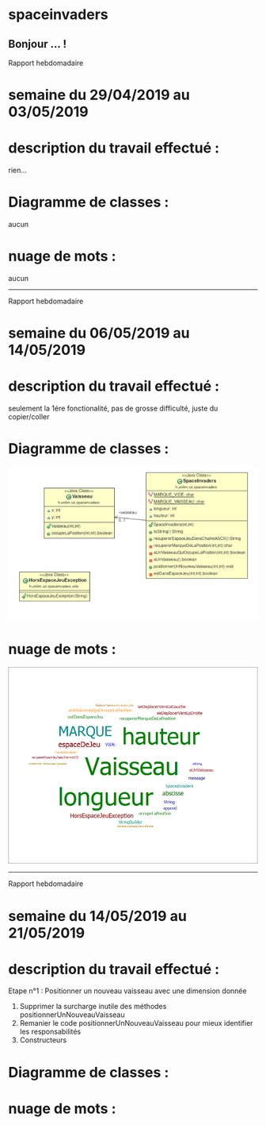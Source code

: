 # spaceinvaders
Bonjour 
...
!
---
Rapport hebdomadaire
# semaine du 29/04/2019  au 03/05/2019
# description du travail effectué :
rien...
# Diagramme de classes :
aucun
# nuage de mots :
aucun

---

Rapport hebdomadaire
# semaine du 06/05/2019  au 14/05/2019
# description du travail effectué :
seulement la 1ére fonctionalité, pas de grosse difficulté, juste du copier/coller
# Diagramme de classes :
![alt text](https://github.com/JulianDesmartin/spaceinvaders/blob/master/image/Capture%20du%202019-05-14%2015-53-03.png)
# nuage de mots :
![alt text](https://github.com/JulianDesmartin/spaceinvaders/blob/master/image/spaceinvaders.png)

---

Rapport hebdomadaire
# semaine du 14/05/2019  au 21/05/2019
# description du travail effectué :

Etape n°1 : Positionner un nouveau vaisseau avec une dimension donnée
1. Supprimer la surcharge inutile des méthodes positionnerUnNouveauVaisseau
2. Remanier le code positionnerUnNouveauVaisseau pour mieux identifier les responsabilités
  1. Constructeurs
  

# Diagramme de classes :

# nuage de mots :
